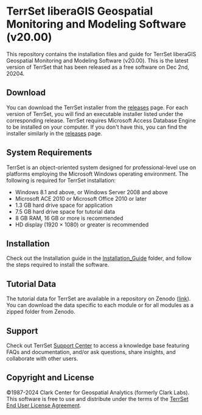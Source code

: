 # TerrSet liberaGIS Geospatial Monitoring and Modeling Software (v20.00)

This repository contains the installation files and guide for TerrSet liberaGIS Geospatial Monitoring and Modeling Software (v20.00). This is the latest version of TerrSet that has been released as a free software on Dec 2nd, 20204. 

## Download

You can download the TerrSet installer from the [releases](https://github.com/ClarkCGA/terrset/releases) page. For each version of TerrSet, you will find an executable installer listed under the corresponding release. TerrSet requires Microsoft Access Database Engine to be installed on your computer. If you don't have this, you can find the installer similarly in the [releases](https://github.com/ClarkCGA/terrset/releases) page. 

## System Requirements

TerrSet is an object-oriented system designed for professional-level use on platforms employing the Microsoft Windows operating environment. The following is required for TerrSet installation:

- Windows 8.1 and above, or Windows Server 2008 and above
- Microsoft ACE 2010 or Microsoft Office 2010 or later
- 1.3 GB hard drive space for application
- 7.5 GB hard drive space for tutorial data
- 8 GB RAM, 16 GB or more is recommended
- HD display (1920 × 1080) or greater is recommended

## Installation

Check out the Installation guide in the [Installation_Guide](./Installation_Guide/) folder, and follow the steps required to install the software.  

## Tutorial Data

The tutorial data for TerrSet are available in a repository on Zenodo ([link](https://zenodo.org/records/14202001)). You can download the data specific to each module or for all modules as a zipped folder from Zenodo. 

## Support

Check out TerrSet [Support Center](https://forums.clarklabs.org/) to access a knowledge base featuring FAQs and documentation, and/or ask questions, share insights, and collaborate with other users.

## Copyright and License

©1987-2024 Clark Center for Geospatial Analytics (formerly Clark Labs). This software is free to use and distribute under the terms of the [TerrSet End User License Agreement](LICENSE).